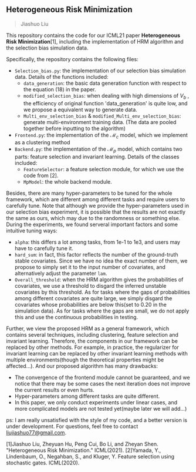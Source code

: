 ## Heterogeneous Risk Minimization
> Jiashuo Liu

This repository contains the code for our ICML21 paper **Heterogeneous Risk Minimization**[1], including the implementation of HRM algorithm and 
the selection bias simulation data. 

Specifically, the repository contains the following files:
* `Selection_bias.py`: the implementation of our selection bias simulation data. Details of the functions included:
    * `data_generation`: the basic data generation function with respect to the equation (18) in the paper.
    * `modified_selection_bias`: when dealing with high dimensions of $V_b$ , the efficiency of original function 'data_generation' is quite low, and we propose a equivalent way to generate data.
    * `Multi_env_selection_bias` & `modified_Multi_env_selection_bias`: generate multi-environment training data. (The data are pooled together before inputting to the algorithm)
* `Frontend.py`: the implementation of the $\mathcal{M}_c$  model, which we implement as a clustering method 
* `Backend.py`: the implementation of the $\mathcal{M}_p$ model, which contains two parts: feature selection and invariant learning. Details of the classes included:
    * `FeatureSelector`: a feature selection module, for which we use the code from [2].
    * `MpModel`: the whole backend module.

Besides, there are many hyper-parameters to be tuned for the whole framework, which are different among different tasks and require users to carefully tune. Note that although we provide the hyper-parameters used in our selection bias experiment, it is possible that the results are not exactly the same as ours, which may due to the randomness or something else. During the experiments, we found serveral important factors and some intuitive tuning ways:

* `alpha`: this differs a lot among tasks, from 1e-1 to 1e3, and users may have to carefully tune it.
* `hard_sum`: in fact, this factor reflects the number of the ground-truth stable covariates. Since we have no idea the exact number of them, we propose to simply set it to the input number of covariates, and alternatively adjust the parameter `lam`.
* `Overall_threshold`: when the HRM algorithm gives the probabilities of covariates, we use a threshold to disgard the inferred unstable covariates by this threshold. As for tasks where the gaps of probabilities among different covariates are quite large, we simply disgard the covariates whose probabilities are below this(set to 0.20 in the simulation data). As for tasks where the gaps are small, we do not apply this and use the continuous probabilities in testing. 



Further, we view the proposed HRM as a general framework, which contains several techniques, including clustering, feature selection and invariant learning. Therefore, the components in our framework can be replaced by other methods. For example, in practice, the regularizer for invariant learning can be replaced by other invariant learning methods with multiple environments(though the theoretical properties might be affected...). And our proposed algorithm has many drawbacks:

* The convergence of the frontend module cannot be guaranteed, and we notice that there may be some cases the next iteration does not improve the current results or even hurts. 
* Hyper-parameters among different tasks are quite different.
* In this paper, we only conduct experiments under linear cases, and more complicated models are not tested yet(maybe later we will add...)



ps: I am really unsatisfied with the style of my code, and a better version is under development. For questions, feel free to contact liujiashuo77@gmail.com. 

[1]Jiashuo Liu, Zheyuan Hu, Peng Cui, Bo Li, and Zheyan Shen. "Heterogeneous Risk Minimization." ICML(2021).
[2]Yamada, Y., Lindenbaum, O., Negahban, S., and Kluger, Y. Feature selection using stochastic gates. ICML(2020).
